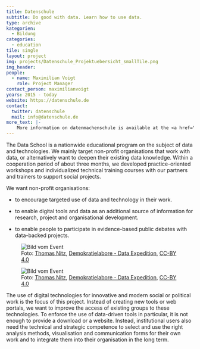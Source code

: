 ```yaml
---
title: Datenschule
subtitle: Do good with data. Learn how to use data.
type: archive
kategorien:
  - Bildung
categories:
  - education
tile: single
layout: project
img: projects/Datenschule_Projektuebersicht_smallTile.png
img_header:
people:
  - name: Maximilian Voigt
    role: Project Manager
contact_person: maximilianvoigt
years: 2015 - today
website: https://datenschule.de
contact:
  twitter: datenschule
  mail: info@datenschule.de
more_text: |-
    More information on datenmachenschule is available at the <a href="https://datenschule.de">website</a> of Datenschule.
---
```


The Data School is a nationwide educational program on the subject of data and technologies. We mainly target non-profit organisations that work with data, or alternatively want to deepen their existing data knowledge. Within a cooperation period of about three months, we developed practice-oriented workshops and individualized technical training courses with our partners and trainers to support social projects.

We want non-profit organisations:

+ to encourage targeted use of data and technology in their work.

+ to enable digital tools and data as an additional source of information for research, project and organisational development.

+ to enable people to participate in evidence-based public debates with data-backed projects.


<div class="two-img offset-lg-2">
  <figure class="license">
    <img alt="Bild vom Event" src="/files/projects/datenschule_img_1.jpg">
        <figcaption>Foto: <a href="//tnt-fotoart.de">Thomas Nitz</a>, <a href=https://www.flickr.com/photos/okfde/42889539312/in/album-72157696546500561/>Demokratielabore - Data Expedition</a>, <a href="https://creativecommons.org/licenses/by/4.0/">CC-BY 4.0</a></figcaption>
    </figure>
    <figure class="license">
    <img alt="Bild vom Event" src="/files/projects/datenschule_img_2.jpg">
        <figcaption>Foto: <a href="//tnt-fotoart.de">Thomas Nitz</a>, <a href="https://www.flickr.com/photos/okfde/42939106321/in/album-72157696546500561/">Demokratielabore - Data Expedition</a>, <a href="https://creativecommons.org/licenses/by/4.0/">CC-BY 4.0</a></figcaption>
    </figure>
</div>


The use of digital technologies for innovative and modern social or political work is the focus of this project. Instead of creating new tools or web portals, we want to improve the access of existing groups to these technologies. To enforce the use of data-driven tools in particular, it is not enough to provide a download or a website. Instead, institutional users also need the technical and strategic competence to select and use the right analysis methods, visualisation and communication forms for their own work and to integrate them into their organisation in the long term.
